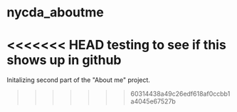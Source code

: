 # nycda_aboutme
<<<<<<< HEAD
testing to see if this shows up in github
=======
Initalizing second part of the "About me" project.
>>>>>>> 60314438a49c26edf618af0ccbb1a4045e67527b
